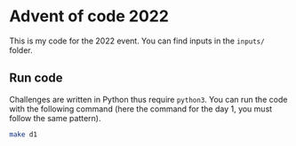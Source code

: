 # Advent of code 2022

This is my code for the 2022 event.
You can find inputs in the `inputs/` folder.

## Run code

Challenges are written in Python thus require `python3`.
You can run the code with the following command (here the command for the day 1, you must follow the same pattern).

```bash
make d1 
```